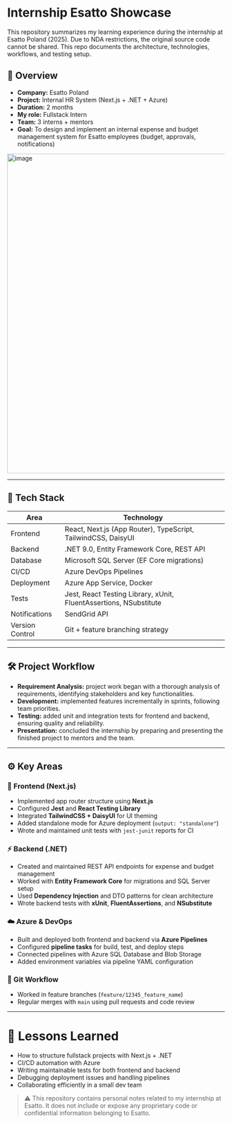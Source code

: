 # Internship Esatto Showcase
This repository summarizes my learning experience during the internship at Esatto Poland (2025). Due to NDA restrictions, the original source code cannot be shared. This repo documents the architecture, technologies, workflows, and testing setup.

## 🧭 Overview

- **Company:** Esatto Poland  
- **Project:** Internal HR System (Next.js + .NET + Azure)  
- **Duration:** 2 months  
- **My role:** Fullstack Intern
- **Team:** 3 interns + mentors
- **Goal:** To design and implement an internal expense and budget management system for Esatto employees (budget, approvals, notifications)

<img width="1859" height="739" alt="image" src="https://github.com/user-attachments/assets/5153a9cf-0d30-45db-9310-51e03b5b72e9" />


---

## 🧩 Tech Stack

| Area | Technology |
|------|-------------|
| Frontend | React, Next.js (App Router), TypeScript, TailwindCSS, DaisyUI |
| Backend | .NET 9.0, Entity Framework Core, REST API |
| Database | Microsoft SQL Server (EF Core migrations) |
| CI/CD | Azure DevOps Pipelines |
| Deployment | Azure App Service, Docker |
| Tests | Jest, React Testing Library, xUnit, FluentAssertions, NSubstitute |
| Notifications | SendGrid API |
| Version Control | Git + feature branching strategy |

---

## 🛠️ Project Workflow
- **Requirement Analysis:** project work began with a thorough analysis of requirements, identifying stakeholders and key functionalities.
- **Development:** implemented features incrementally in sprints, following team priorities.
- **Testing:** added unit and integration tests for frontend and backend, ensuring quality and reliability.
- **Presentation:** concluded the internship by preparing and presenting the finished project to mentors and the team.

---

## ⚙️ Key Areas

### 🧠 Frontend (Next.js)
- Implemented app router structure using **Next.js**
- Configured **Jest** and **React Testing Library**
- Integrated **TailwindCSS + DaisyUI** for UI theming
- Added standalone mode for Azure deployment (`output: "standalone"`)
- Wrote and maintained unit tests with `jest-junit` reports for CI

### ⚡ Backend (.NET)
- Created and maintained REST API endpoints for expense and budget management  
- Worked with **Entity Framework Core** for migrations and SQL Server setup  
- Used **Dependency Injection** and DTO patterns for clean architecture  
- Wrote backend tests with **xUnit**, **FluentAssertions**, and **NSubstitute**

### ☁️ Azure & DevOps
- Built and deployed both frontend and backend via **Azure Pipelines**
- Configured **pipeline tasks** for build, test, and deploy steps
- Connected pipelines with Azure SQL Database and Blob Storage
- Added environment variables via pipeline YAML configuration

### 🧰 Git Workflow
- Worked in feature branches (`feature/12345_feature_name`)
- Regular merges with `main` using pull requests and code review

---


# 🧠 Lessons Learned
- How to structure fullstack projects with Next.js + .NET
- CI/CD automation with Azure
- Writing maintainable tests for both frontend and backend
- Debugging deployment issues and handling pipelines
- Collaborating efficiently in a small dev team





> ⚠️ This repository contains personal notes related to my internship at Esatto.
> It does not include or expose any proprietary code or confidential information belonging to Esatto.
